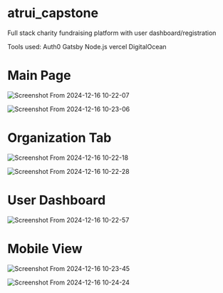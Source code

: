 # atrui_capstone


Full stack charity fundraising platform with user dashboard/registration

Tools used:
Auth0
Gatsby
Node.js
vercel
DigitalOcean

# Main Page

![Screenshot From 2024-12-16 10-22-07](https://github.com/user-attachments/assets/680ed48d-c4b6-401c-8d88-c6f66349b004)

![Screenshot From 2024-12-16 10-23-06](https://github.com/user-attachments/assets/040d5077-e901-4fed-956a-1f45121538cf)


# Organization Tab

![Screenshot From 2024-12-16 10-22-18](https://github.com/user-attachments/assets/5935aaf0-c9ae-449e-90e3-9501dc23a27a)

![Screenshot From 2024-12-16 10-22-28](https://github.com/user-attachments/assets/07d63d70-95cb-4f2f-85e8-6096641a863a)


# User Dashboard

![Screenshot From 2024-12-16 10-22-57](https://github.com/user-attachments/assets/93e868bf-72ae-4893-b487-318a538f9b2e)

# Mobile View

![Screenshot From 2024-12-16 10-23-45](https://github.com/user-attachments/assets/6201e4e0-c5be-4fa4-a143-84370ab5fb33)

![Screenshot From 2024-12-16 10-24-24](https://github.com/user-attachments/assets/f1e94968-3bf9-4a70-81a2-f00f9cc3898c)
